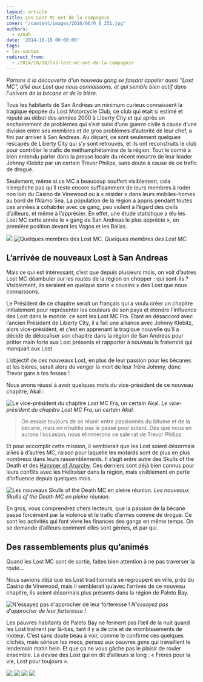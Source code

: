 ```yaml
---
layout: article
title: Les Lost MC ont de la compagnie
cover: "/content/images/2016/06/0_0_251.jpg"
authors:
  - ezoah
date: '2014-10-19 00:00:00'
tags:
- los-santos
redirect_from:
  - /2014/10/18/les-lost-mc-ont-de-la-compagnie
---
```


_Partons à la découverte d'un nouveau gang se faisant appeler aussi "Lost MC", allié aux Lost que nous connaissons, et qui semble bien actif dans l'univers de la bécane et de la bière._

Tous les habitants de San Andreas un minimum curieux connaissent la tragique épopée du Lost Motorcycle Club, ce club qui était si estimé et réputé au début des années 2000 à Liberty City et qui après un enchainement de problèmes qui s’est suivi d’une guerre civile à cause d’une division entre ses membres et de gros problèmes d’autorité de leur chef, a fini par arriver à San Andreas. Au départ, ce sont seulement quelques rescapés de Liberty City qui s’y sont retrouvés, et ils ont reconstruits le club pour contrôler le trafic de méthamphétamine de la région. Tout le comté a bien entendu parler dans la presse locale du récent meurtre de leur leader Johnny Klebitz par un certain Trevor Philips, sans doute à cause de ce trafic de drogue.

Seulement, même si ce MC a beaucoup souffert visiblement, cela n’empêche pas qu’il reste encore suffisamment de leurs membres à roder non loin du Casino de Vinewood ou à « résider » dans leurs mobiles-homes au bord de l’Alamo Sea. La population de la région a appris pendant toutes ces années à cohabiter avec ce gang, peu violent à l’égard des civils d’ailleurs, et même à l’apprécier. En effet, une étude statistique a élu les Lost MC cette année le « gang de San Andreas le plus apprécié », en première position devant les Vagos et les Ballas.

![](/content/images/2016/06/0_0_251.jpg)
![Quelques membres des Lost MC.](/content/images/2016/06/0_0-2_1.jpg)
_Quelques membres des Lost MC._

## L’arrivée de nouveaux Lost à San Andreas

Mais ce qui est intéressant, c’est que depuis plusieurs mois, on voit d’autres Lost MC déambuler sur les routes de la région en chopper : qui sont-ils ? Visiblement, ils seraient en quelque sorte « cousins » des Lost que nous connaissons.

Le Président de ce chapitre serait un français qui a voulu créer un chapitre initialement pour représenter les couleurs de son pays et étendre l’influence des Lost dans le monde: ce sont les Lost MC Fra. Étant en désaccord avec l’ancien Président de Liberty City, il a fait une alliance avec Johnny Klebitz, alors vice-président, et c’est en apprenant la tragique nouvelle qu’il a décidé de délocaliser son chapitre dans la région de San Andreas pour prêter main forte aux Lost présents et rapporter à nouveau la fraternité qui manquait aux Lost.

L’objectif de ces nouveaux Lost, en plus de leur passion pour les bécanes et les bières, serait alors de venger la mort de leur frère Johnny, donc Trevor gare à tes fesses !

Nous avons réussi à avoir quelques mots du vice-président de ce nouveau chapitre, Akal :

![Le vice-président du chapitre Lost MC Fra, un certain Akal.](/content/images/2016/06/0_0-9.jpg)
_Le vice-président du chapitre Lost MC Fra, un certain Akal._

> On essaie toujours de se réunir entre passionnés du bitume et de la bécane, mais on n’oublie pas le passé pour autant. Dès que nous en aurons l’occasion, nous éliminerons ce sale rat de Trevor Philips.

Et pour accomplir cette mission, il semblerait que les Lost soient désormais alliés à d’autres MC, raison pour laquelle les motards sont de plus en plus nombreux dans leurs rassemblements. Il s’agit entre autre des Skulls of the Death et des [Hammer of Anarchy](https://fr.liberty-tree.net/quand-une-guerre-clate-entre-deux-crews-de-bikers-rivaux). Ces derniers sont déjà bien connus pour leurs conflits avec les Hellraiser dans la région, mais visiblement en perte d’influence depuis quelques mois.

![Les nouveaux Skulls of the Death MC en pleine réunion.](/content/images/2016/06/0_0-3_3.jpg)
_Les nouveaux Skulls of the Death MC en pleine réunion._

En gros, vous comprendrez chers lecteurs, que la passion de la bécane passe forcément par la violence et le trafic d’armes comme de drogue. Ce sont les activités qui font vivre les finances des gangs en même temps. On se demande d’ailleurs comment elles sont gérées, et par qui.

## Des rassemblements plus qu’animés

Quand les Lost MC sont de sortie, faites bien attention à ne pas traverser la route…

Nous savions déjà que les Lost traditionnels se regroupent en ville, près du Casino de Vinewood, mais il semblerait qu’avec l’arrivée de ce nouveau chapitre, ils soient désormais plus présents dans la région de Paleto Bay.

![N'essayez pas d'approcher de leur forteresse !](/content/images/2016/06/0_0-8_0.jpg)
_N'essayez pas d'approcher de leur forteresse !_

Les pauvres habitants de Paleto Bay ne ferment pas l’œil de la nuit quand les Lost traînent par là-bas, tant il y a de cris et de vrombissements de moteur. C’est sans doute beau à voir, comme le confirme ces quelques clichés, mais sérieux les mecs, pensez aux pauvres gens qui travaillent le lendemain matin hein. Et que ça ne vous gâche pas le plaisir de rouler ensemble. La devise des Lost qui en dit d’ailleurs si long : « Frères pour la vie, Lost pour toujours ».

![](/content/images/2016/06/0_0-5_1.jpg)
![](/content/images/2016/06/0_0-7_0.jpg)
![](/content/images/2016/06/0_0-6_0.jpg)
![](/content/images/2016/06/0_0-4_2.jpg)